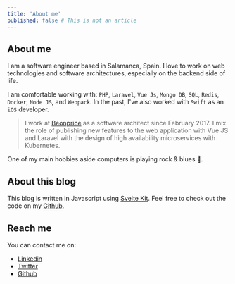 ```yaml
---
title: 'About me'
published: false # This is not an article
---
```


## About me

I am a software engineer based in Salamanca, Spain. 
I love to work on web technologies and software architectures, especially on the backend side of life.

I am comfortable working with: `PHP`, `Laravel`, `Vue Js`, `Mongo DB`, `SQL`, `Redis`, `Docker`, `Node JS`, and `Webpack`. 
In the past, I've also worked with `Swift` as an `iOS` developer.

> I work at [Beonprice](https://beonprice.com/product) as a software architect since February 2017. 
> I mix the role of publishing new features to the web application with Vue JS and Laravel with the design of high availability microservices with Kubernetes.

One of my main hobbies aside computers is playing rock & blues :guitar:.

## About this blog

This blog is written in Javascript using [Svelte Kit](https://kit.svelte.dev/). Feel free to check out the code on my [Github](https://github.com/angelblanco).  

## Reach me

You can contact me on:
- [Linkedin](https://www.linkedin.com/in/ángel-luis-blanco-mateos-41137b14b)
- [Twitter](https://twitter.com/angelblancodev)
- [Github](https://github.com/angelblanco)